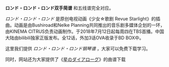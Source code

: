 

**ロンド・ロンド・ロンド双手简谱** 和五线谱完全对应。

_ロンド・ロンド・ロンド_ 是原创电视动画《少女☆歌剧 Revue Starlight》的插曲。动画是由Bushiroad和Nelke
Planning共同推出的音乐剧多媒体企划的一环，由KINEMA
CITRUS负责动画制作。于2018年7月12日起每周四在TBS首播。中国大陆由bilibili独家正版发布。全12话，外加3话OVA收录于BD BOX中。

这里我们提供 _ロンド・ロンド・ロンド钢琴谱_ ，大家可以免费下载学习。

同时，网站还为大家提供了《[星のダイアローグ](Music-9816-星のダイアローグ-少女☆歌剧-Revue-Starlight-OP.html
"星のダイアローグ")》的曲谱下载

